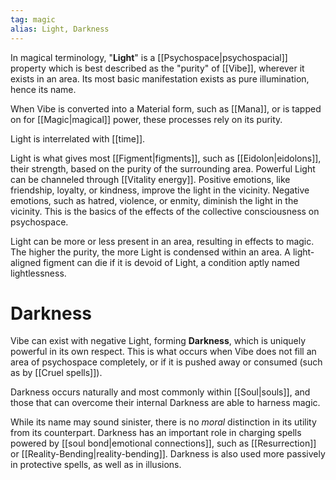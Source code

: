 ```yaml
---
tag: magic
alias: Light, Darkness
---
```

In magical terminology, "**Light**" is a [[Psychospace|psychospacial]] property which is best described as the "purity" of [[Vibe]], wherever it exists in an area. Its most basic manifestation exists as pure illumination, hence its name.

When Vibe is converted into a Material form, such as [[Mana]], or is tapped on for [[Magic|magical]] power, these processes rely on its purity.

Light is interrelated with [[time]].

Light is what gives most [[Figment|figments]], such as [[Eidolon|eidolons]], their strength, based on the purity of the surrounding area. Powerful Light can be channeled through [[Vitality energy]]. Positive emotions, like friendship, loyalty, or kindness, improve the light in the vicinity. Negative emotions, such as hatred, violence, or enmity, diminish the light in the vicinity. This is the basics of the effects of the collective consciousness on psychospace.

Light can be more or less present in an area, resulting in effects to magic. The higher the purity, the more Light is condensed within an area. A light-aligned figment can die if it is devoid of Light, a condition aptly named lightlessness.

# Darkness
Vibe can exist with negative Light, forming **Darkness**, which is uniquely powerful in its own respect. This is what occurs when Vibe does not fill an area of psychospace completely, or if it is pushed away or consumed (such as by [[Cruel spells]]).

Darkness occurs naturally and most commonly within [[Soul|souls]], and those that can overcome their internal Darkness are able to harness magic. 

While its name may sound sinister, there is no *moral* distinction in its utility from its counterpart. Darkness has an important role in charging spells powered by [[soul bond|emotional connections]], such as [[Resurrection]] or [[Reality-Bending|reality-bending]]. Darkness is also used more passively in protective spells, as well as in illusions.